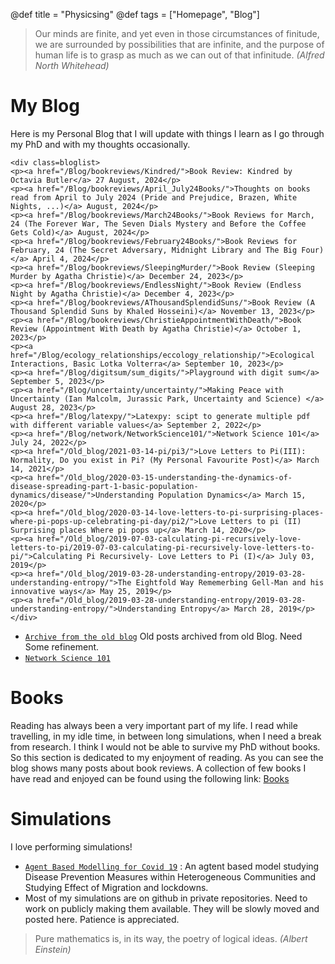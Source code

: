 @def title = "Physicsing"
@def tags = ["Homepage", "Blog"]

> Our minds are finite, and yet even in those circumstances of finitude, we are surrounded by possibilities that are infinite, and the purpose of human life is to grasp as much as we can out of that infinitude. _(Alfred North Whitehead)_

# My Blog

Here is my Personal Blog that I will update with things I learn as I go through my PhD and with my thoughts occasionally.

~~~
<div class=bloglist>
<p><a href="/Blog/bookreviews/Kindred/">Book Review: Kindred by Octavia Butler</a> 27 August, 2024</p>
<p><a href="/Blog/bookreviews/April_July24Books/">Thoughts on books read from April to July 2024 (Pride and Prejudice, Brazen, White Nights, ...)</a> August, 2024</p>
<p><a href="/Blog/bookreviews/March24Books/">Book Reviews for March, 24 (The Forever War, The Seven Dials Mystery and Before the Coffee Gets Cold)</a> August, 2024</p>
<p><a href="/Blog/bookreviews/February24Books/">Book Reviews for February, 24 (The Secret Adversary, Midnight Library and The Big Four)</a> April 4, 2024</p>
<p><a href="/Blog/bookreviews/SleepingMurder/">Book Review (Sleeping Murder by Agatha Christie)</a> December 24, 2023</p>
<p><a href="/Blog/bookreviews/EndlessNight/">Book Review (Endless Night by Agatha Christie)</a> December 4, 2023</p>
<p><a href="/Blog/bookreviews/AThousandSplendidSuns/">Book Review (A Thousand Splendid Suns by Khaled Hosseini)</a> November 13, 2023</p>
<p><a href="/Blog/bookreviews/ChristieAppointmentWithDeath/">Book Review (Appointment With Death by Agatha Christie)</a> October 1, 2023</p>
<p><a href="/Blog/ecology_relationships/eccology_relationship/">Ecological Interactions, Basic Lotka Volterra</a> September 10, 2023</p>
<p><a href="/Blog/digitsum/sum_digits/">Playground with digit sum</a> September 5, 2023</p>
<p><a href="/Blog/uncertainty/uncertainty/">Making Peace with Uncertainty (Ian Malcolm, Jurassic Park, Uncertainty and Science) </a> August 28, 2023</p>
<p><a href="/Blog/latexpy/">Latexpy: scipt to generate multiple pdf with different variable values</a> September 2, 2022</p>
<p><a href="/Blog/network/NetworkScience101/">Network Science 101</a> July 24, 2022</p>
<p><a href="/Old_blog/2021-03-14-pi/pi3/">Love Letters to Pi(III): Normality, Do you exist in Pi? (My Personal Favourite Post)</a> March 14, 2021</p>
<p><a href="/Old_blog/2020-03-15-understanding-the-dynamics-of-disease-spreading-part-1-basic-population-dynamics/disease/">Understanding Population Dynamics</a> March 15, 2020</p>
<p><a href="/Old_blog/2020-03-14-love-letters-to-pi-surprising-places-where-pi-pops-up-celebrating-pi-day/pi2/">Love Letters to pi (II) Surprising places Where pi pops up</a> March 14, 2020</p>
<p><a href="/Old_blog/2019-07-03-calculating-pi-recursively-love-letters-to-pi/2019-07-03-calculating-pi-recursively-love-letters-to-pi/">Calculating Pi Recursively- Love Letters to Pi (I)</a> July 03, 2019</p>
<p><a href="/Old_blog/2019-03-28-understanding-entropy/2019-03-28-understanding-entropy/">The Eightfold Way Rememerbing Gell-Man and his innovative ways</a> May 25, 2019</p>
<p><a href="/Old_blog/2019-03-28-understanding-entropy/2019-03-28-understanding-entropy/">Understanding Entropy</a> March 28, 2019</p>
</div>
~~~

* [`Archive from the old blog`](/Old_blog/old_archive/) Old posts archived from old Blog. Need Some refinement.
* [`Network Science 101`](/Blog/network/planarity/)

# Books

Reading has always been a very important part of my life. I read while travelling, in my idle time, in between long simulations, when I need a break from research. I think I would not be able to survive my PhD without books. So this section is dedicated to my enjoyment of reading. As you can see the blog shows many posts about book reviews. A collection of few books I have read and enjoyed can be found using the following link: [Books](/Blog/bookreviews/books/)

# Simulations

I love performing simulations!


* [`Agent Based Modelling for Covid 19`](/ABM/) : An agtent based model studying Disease Prevention Measures within Heterogeneous Communities and Studying Effect of Migration and lockdowns. 
* Most of my simulations are on github in private repositories. Need to work on publicly making them available. They will be slowly moved and posted here. Patience is appreciated.

> Pure mathematics is, in its way, the poetry of logical ideas. _(Albert Einstein)_
